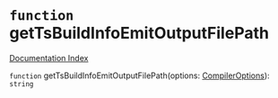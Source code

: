 # `function` getTsBuildInfoEmitOutputFilePath

[Documentation Index](../README.md)

`function` getTsBuildInfoEmitOutputFilePath(options: [CompilerOptions](../interface.CompilerOptions/README.md)): `string`

